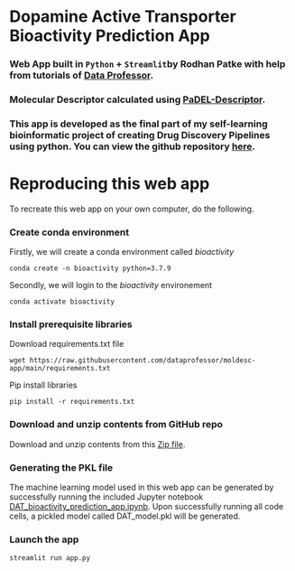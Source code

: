 # **Dopamine Active Transporter Bioactivity Prediction App**

### Web App built in `Python` + `Streamlit`by Rodhan Patke with help from tutorials of [Data Professor](https://www.youtube.com/channel/UCV8e2g4IWQqK71bbzGDEI4Q).
### Molecular Descriptor calculated using [PaDEL-Descriptor](http://www.yapcwsoft.com/dd/padeldescriptor/).

### This app is developed as the final part of my self-learning bioinformatic project of creating Drug Discovery Pipelines using python. You can view the github repository [here](https://github.com/Rodhanp/Drug-Discovery.git).

# Reproducing this web app
To recreate this web app on your own computer, do the following.

### Create conda environment
Firstly, we will create a conda environment called *bioactivity*
```
conda create -n bioactivity python=3.7.9
```
Secondly, we will login to the *bioactivity* environement
```
conda activate bioactivity
```
### Install prerequisite libraries

Download requirements.txt file

```
wget https://raw.githubusercontent.com/dataprofessor/moldesc-app/main/requirements.txt

```

Pip install libraries
```
pip install -r requirements.txt
```

###  Download and unzip contents from GitHub repo

Download and unzip contents from this [Zip file](https://github.com/Rodhanp/QSAR-Model-Building-of-Dopamine-Active-Transporter-Inhibitors/archive/refs/heads/main.zip).

### Generating the PKL file

The machine learning model used in this web app can be generated by successfully running the included Jupyter notebook [DAT_bioactivity_prediction_app.ipynb](https://github.com/Rodhanp/QSAR-Model-Building-of-Dopamine-Active-Transporter-Inhibitors/blob/main/DAT_bioactivity_prediction_app.ipynb). Upon successfully running all code cells, a pickled model called DAT_model.pkl will be generated.

###  Launch the app

```
streamlit run app.py
```